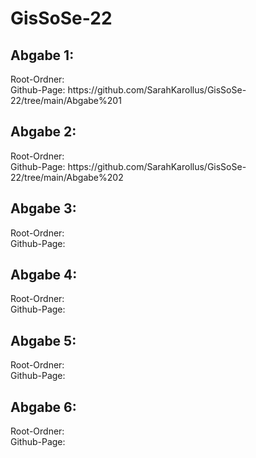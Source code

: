 # GisSoSe-22


<h2> Abgabe 1: </h2> 
  Root-Ordner: <br>
  Github-Page: https://github.com/SarahKarollus/GisSoSe-22/tree/main/Abgabe%201<br>
  <h2> Abgabe 2: </h2> 
  Root-Ordner: <br>
  Github-Page: https://github.com/SarahKarollus/GisSoSe-22/tree/main/Abgabe%202<br>
  <h2> Abgabe 3: </h2> 
  Root-Ordner: <br>
  Github-Page:<br>
  <h2> Abgabe 4: </h2> 
  Root-Ordner: <br>
  Github-Page:<br>
  <h2> Abgabe 5: </h2> 
  Root-Ordner: <br>
  Github-Page:<br>
  <h2> Abgabe 6: </h2> 
  Root-Ordner: <br>
  Github-Page:<br>
